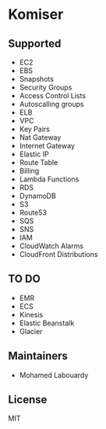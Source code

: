 # Komiser

## Supported

* EC2
* EBS
* Snapshots
* Security Groups
* Access Control Lists
* Autoscalling groups
* ELB
* VPC
* Key Pairs
* Nat Gateway
* Internet Gateway
* Elastic IP
* Route Table
* Billing
* Lambda Functions
* RDS
* DynamoDB
* S3
* Route53
* SQS
* SNS
* IAM
* CloudWatch Alarms
* CloudFront Distributions

## TO DO

* EMR
* ECS
* Kinesis
* Elastic Beanstalk
* Glacier

## Maintainers

* Mohamed Labouardy

## License

MIT
